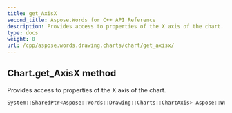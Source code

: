 ```yaml
---
title: get_AxisX
second_title: Aspose.Words for C++ API Reference
description: Provides access to properties of the X axis of the chart. 
type: docs
weight: 0
url: /cpp/aspose.words.drawing.charts/chart/get_axisx/
---
```

## Chart.get_AxisX method


Provides access to properties of the X axis of the chart.

```cpp
System::SharedPtr<Aspose::Words::Drawing::Charts::ChartAxis> Aspose::Words::Drawing::Charts::Chart::get_AxisX()
```

